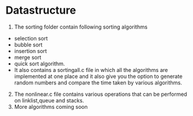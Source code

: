 # Datastructure 
1. The sorting folder contain following sorting algorithms
  - selection sort
  - bubble sort
  - insertion sort
  - merge sort 
  - quick sort algorithm.
  - It also contains a sortingall.c file in which all the algorithms are implemented at one place and it also give you the option to           generate random numbers and compare the time taken by various algorithms.
2. The  nonlinear.c file contains various operations that can be performed on linklist,queue and stacks.
3. More algorithms coming soon 
